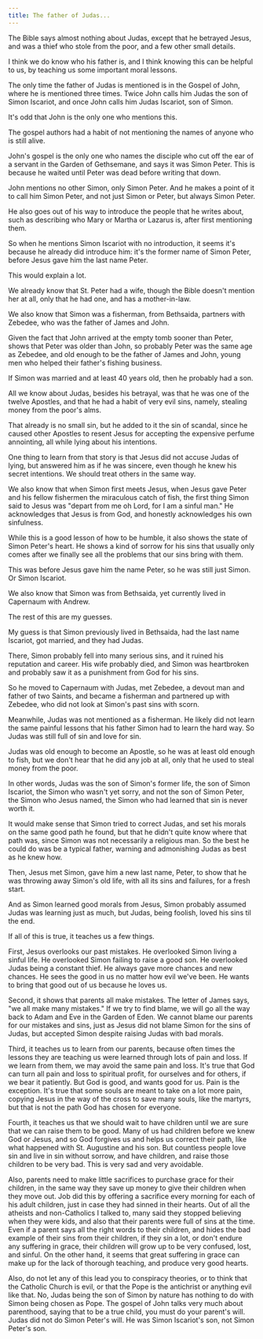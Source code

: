 ```yaml
---
title: The father of Judas...
---
```


The Bible says almost nothing about Judas,
except that he betrayed Jesus,
and was a thief who stole from the poor,
and a few other small details.

I think we do know who his father is,
and I think knowing this can be helpful to us,
by teaching us some important moral lessons.

The only time the father of Judas is mentioned
is in the Gospel of John,
where he is mentioned three times.
Twice John calls him Judas the son of Simon Iscariot,
and once John calls him Judas Iscariot, son of Simon.

It's odd that John is the only one who mentions this.

The gospel authors had a habit of not mentioning
the names of anyone who is still alive.

John's gospel is the only one who names
the disciple who cut off the ear of a servant
in the Garden of Gethsemane,
and says it was Simon Peter.
This is because he waited until Peter was dead
before writing that down.

John mentions no other Simon, only Simon Peter.
And he makes a point of it to call him Simon Peter,
and not just Simon or Peter, but always Simon Peter.

He also goes out of his way to introduce the people
that he writes about, such as describing who Mary
or Martha or Lazarus is, after first mentioning them.

So when he mentions Simon Iscariot with no introduction,
it seems it's because he already did introduce him:
it's the former name of Simon Peter,
before Jesus gave him the last name Peter.

This would explain a lot.

We already know that St. Peter had a wife,
though the Bible doesn't mention her at all,
only that he had one, and has a mother-in-law.

We also know that Simon was a fisherman,
from Bethsaida, partners with Zebedee,
who was the father of James and John.

Given the fact that John arrived at the empty tomb
sooner than Peter, shows that Peter was older than John,
so probably Peter was the same age as Zebedee,
and old enough to be the father of James and John,
young men who helped their father's fishing business.

If Simon was married and at least 40 years old,
then he probably had a son.

All we know about Judas, besides his betrayal,
was that he was one of the twelve Apostles,
and that he had a habit of very evil sins,
namely, stealing money from the poor's alms.

That already is no small sin,
but he added to it the sin of scandal,
since he caused other Apostles to resent Jesus
for accepting the expensive perfume annointing,
all while lying about his intentions.

One thing to learn from that story
is that Jesus did not accuse Judas of lying,
but answered him as if he was sincere,
even though he knew his secret intentions.
We should treat others in the same way.

We also know that when Simon first meets Jesus,
when Jesus gave Peter and his fellow fishermen
the miraculous catch of fish,
the first thing Simon said to Jesus was
"depart from me oh Lord, for I am a sinful man."
He acknowledges that Jesus is from God,
and honestly acknowledges his own sinfulness.

While this is a good lesson of how to be humble,
it also shows the state of Simon Peter's heart.
He shows a kind of sorrow for his sins
that usually only comes after we finally see
all the problems that our sins bring with them.

This was before Jesus gave him the name Peter,
so he was still just Simon. Or Simon Iscariot.

We also know that Simon was from Bethsaida,
yet currently lived in Capernaum with Andrew.

The rest of this are my guesses.

My guess is that Simon previously lived in Bethsaida,
had the last name Iscariot, got married, and they had Judas.

There, Simon probably fell into many serious sins,
and it ruined his reputation and career.
His wife probably died, and Simon was heartbroken
and probably saw it as a punishment from God for his sins.

So he moved to Capernaum with Judas,
met Zebedee, a devout man and father of two Saints,
and became a fisherman and partnered up with Zebedee,
who did not look at Simon's past sins with scorn.

Meanwhile, Judas was not mentioned as a fisherman.
He likely did not learn the same painful lessons
that his father Simon had to learn the hard way.
So Judas was still full of sin and love for sin.

Judas was old enough to become an Apostle,
so he was at least old enough to fish,
but we don't hear that he did any job at all,
only that he used to steal money from the poor.

In other words, Judas was the son of Simon's former life,
the son of Simon Iscariot, the Simon who wasn't yet sorry,
and not the son of Simon Peter, the Simon who Jesus named,
the Simon who had learned that sin is never worth it.

It would make sense that Simon tried to correct Judas,
and set his morals on the same good path he found,
but that he didn't quite know where that path was,
since Simon was not necessarily a religious man.
So the best he could do was be a typical father,
warning and admonishing Judas as best as he knew how.

Then, Jesus met Simon, gave him a new last name, Peter,
to show that he was throwing away Simon's old life,
with all its sins and failures, for a fresh start.

And as Simon learned good morals from Jesus,
Simon probably assumed Judas was learning just as much,
but Judas, being foolish, loved his sins til the end.

If all of this is true, it teaches us a few things.

First, Jesus overlooks our past mistakes.
He overlooked Simon living a sinful life.
He overlooked Simon failing to raise a good son.
He overlooked Judas being a constant thief.
He always gave more chances and new chances.
He sees the good in us no matter how evil we've been.
He wants to bring that good out of us because he loves us.

Second, it shows that parents all make mistakes.
The letter of James says, "we all make many mistakes."
If we try to find blame, we will go all the way back
to Adam and Eve in the Garden of Eden.
We cannot blame our parents for our mistakes and sins,
just as Jesus did not blame Simon for the sins of Judas,
but accepted Simon despite raising Judas with bad morals.

Third, it teaches us to learn from our parents,
because often times the lessons they are teaching us
were learned through lots of pain and loss.
If we learn from them, we may avoid the same pain and loss.
It's true that God can turn all pain and loss to spiritual profit,
for ourselves and for others, if we bear it patiently.
But God is good, and wants good for us. Pain is the exception.
It's true that some souls are meant to take on a lot more pain,
copying Jesus in the way of the cross to save many souls,
like the martyrs,
but that is not the path God has chosen for everyone.

Fourth, it teaches us that we should wait to have children
until we are sure that we can raise them to be good.
Many of us had children before we knew God or Jesus,
and so God forgives us and helps us correct their path,
like what happened with St. Augustine and his son.
But countless people love sin and live in sin without sorrow,
and have children, and raise those children to be very bad.
This is very sad and very avoidable.

Also, parents need to make little sacrifices
to purchase grace for their children,
in the same way they save up money
to give their children when they move out.
Job did this by offering a sacrifice every morning
for each of his adult children, just in case
they had sinned in their hearts.
Out of all the atheists and non-Catholics I talked to,
many said they stopped believing when they were kids,
and also that their parents were full of sins at the time.
Even if a parent says all the right words to their children,
and hides the bad example of their sins from their children,
if they sin a lot, or don't endure any suffering in grace,
their children will grow up to be very confused, lost, and sinful.
On the other hand, it seems that great suffering in grace
can make up for the lack of thorough teaching, and produce very good hearts.

Also, do not let any of this lead you to conspiracy theories,
or to think that the Catholic Church is evil,
or that the Pope is the antichrist or anything evil like that.
No, Judas being the son of Simon by nature
has nothing to do with Simon being chosen as Pope.
The gospel of John talks very much about parenthood,
saying that to be a true child, you must do your parent's will.
Judas did not do Simon Peter's will. He was Simon Iscariot's son, not Simon Peter's son.
